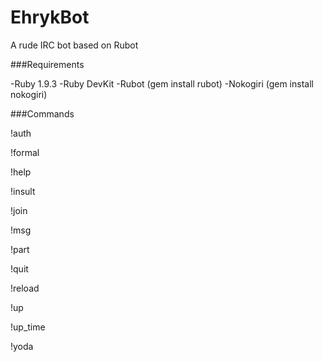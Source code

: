 EhrykBot
========

A rude IRC bot based on Rubot

###Requirements

-Ruby 1.9.3
-Ruby DevKit
-Rubot (gem install rubot)
-Nokogiri (gem install nokogiri)

###Commands

!auth

!formal

!help

!insult

!join

!msg

!part

!quit

!reload

!up

!up_time

!yoda
